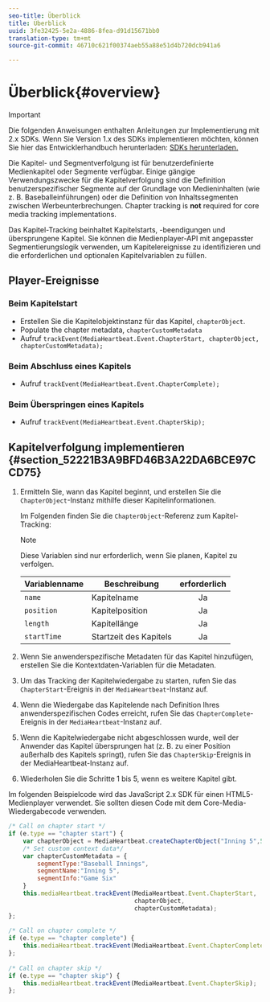 ```yaml
---
seo-title: Überblick
title: Überblick
uuid: 3fe32425-5e2a-4886-8fea-d91d15671bb0
translation-type: tm+mt
source-git-commit: 46710c621f00374aeb55a88e51d4b720dcb941a6

---
```



# Überblick{#overview}

>[!IMPORTANT]
>
>Die folgenden Anweisungen enthalten Anleitungen zur Implementierung mit 2.x SDKs. Wenn Sie Version 1.x des SDKs implementieren möchten, können Sie hier das Entwicklerhandbuch herunterladen: [SDKs herunterladen.](/help/sdk-implement/download-sdks.md)

Die Kapitel- und Segmentverfolgung ist für benutzerdefinierte Medienkapitel oder Segmente verfügbar. Einige gängige Verwendungszwecke für die Kapitelverfolgung sind die Definition benutzerspezifischer Segmente auf der Grundlage von Medieninhalten (wie z. B. Baseballeinführungen) oder die Definition von Inhaltssegmenten zwischen Werbeunterbrechungen. Chapter tracking is **not** required for core media tracking implementations.

Das Kapitel-Tracking beinhaltet Kapitelstarts, -beendigungen und übersprungene Kapitel. Sie können die Medienplayer-API mit angepasster Segmentierungslogik verwenden, um Kapitelereignisse zu identifizieren und die erforderlichen und optionalen Kapitelvariablen zu füllen.

## Player-Ereignisse

### Beim Kapitelstart

* Erstellen Sie die Kapitelobjektinstanz für das Kapitel, `chapterObject`.
* Populate the chapter metadata, `chapterCustomMetadata`
* Aufruf    `trackEvent(MediaHeartbeat.Event.ChapterStart, chapterObject, chapterCustomMetadata);`

### Beim Abschluss eines Kapitels

* Aufruf    `trackEvent(MediaHeartbeat.Event.ChapterComplete);`

### Beim Überspringen eines Kapitels

* Aufruf    `trackEvent(MediaHeartbeat.Event.ChapterSkip);`

## Kapitelverfolgung implementieren {#section_52221B3A9BFD46B3A22DA6BCE97CCD75}

1. Ermitteln Sie, wann das Kapitel beginnt, und erstellen Sie die `ChapterObject`-Instanz mithilfe dieser Kapitelinformationen.

   Im Folgenden finden Sie die `ChapterObject`-Referenz zum Kapitel-Tracking:

   >[!NOTE]
   >
   >Diese Variablen sind nur erforderlich, wenn Sie planen, Kapitel zu verfolgen.

   | Variablenname | Beschreibung | erforderlich |
   | --- | --- | :---: |
   | `name` | Kapitelname | Ja |
   | `position` | Kapitelposition | Ja |
   | `length` | Kapitellänge | Ja |
   | `startTime` | Startzeit des Kapitels | Ja |

1. Wenn Sie anwenderspezifische Metadaten für das Kapitel hinzufügen, erstellen Sie die Kontextdaten-Variablen für die Metadaten.
1. Um das Tracking der Kapitelwiedergabe zu starten, rufen Sie das `ChapterStart`-Ereignis in der `MediaHeartbeat`-Instanz auf.
1. Wenn die Wiedergabe das Kapitelende nach Definition Ihres anwenderspezifischen Codes erreicht, rufen Sie das `ChapterComplete`-Ereignis in der `MediaHeartbeat`-Instanz auf.
1. Wenn die Kapitelwiedergabe nicht abgeschlossen wurde, weil der Anwender das Kapitel übersprungen hat (z. B. zu einer Position außerhalb des Kapitels springt), rufen Sie das `ChapterSkip`-Ereignis in der MediaHeartbeat-Instanz auf.
1. Wiederholen Sie die Schritte 1 bis 5, wenn es weitere Kapitel gibt.

Im folgenden Beispielcode wird das JavaScript 2.x SDK für einen HTML5-Medienplayer verwendet. Sie sollten diesen Code mit dem Core-Media-Wiedergabecode verwenden.

```js
/* Call on chapter start */ 
if (e.type == "chapter start") { 
    var chapterObject = MediaHeartbeat.createChapterObject("Inning 5",5,500,2500); 
    /* Set custom context data*/ 
    var chapterCustomMetadata = { 
        segmentType:"Baseball Innings", 
        segmentName:"Inning 5", 
        segmentInfo:"Game Six" 
    } 
    this.mediaHeartbeat.trackEvent(MediaHeartbeat.Event.ChapterStart,  
                                   chapterObject,  
                                   chapterCustomMetadata); 
}; 
 
/* Call on chapter complete */ 
if (e.type == "chapter complete") { 
    this.mediaHeartbeat.trackEvent(MediaHeartbeat.Event.ChapterComplete); 
}; 
 
/* Call on chapter skip */ 
if (e.type == "chapter skip") { 
    this.mediaHeartbeat.trackEvent(MediaHeartbeat.Event.ChapterSkip); 
}; 
```

